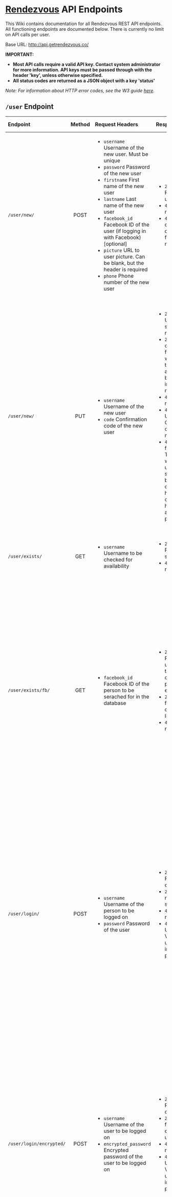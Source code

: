 # [Rendezvous](http://getrendezvous.co) API Endpoints

This Wiki contains documentation for all Rendezvous REST API endpoints. All functioning endpoints are documented below. There is currently no limit on API calls per user.

Base URL: http://api.getrendezvous.co/

**IMPORTANT:**
- **Most API calls require a valid API key. Contact system administrator for more information. API keys must be passed through with the header 'key', unless otherwise specified.**
- **All status codes are returned as a JSON object with a key 'status'**

*Note: For information about HTTP error codes, see the W3 guide [here](http://www.w3.org/Protocols/rfc2616/rfc2616-sec10.html).*

## ```/user``` Endpoint

|Endpoint|Method|Request Headers|Response Codes|Response Object Headers|Security|
|:-------|:----:|:--------------|:-------------|:--------------|:-------|
|```/user/new/```|POST|<ul><li>```username``` Username of the new user. Must be unique</li><li>```password``` Password of the new user</li><li>```firstname``` First name of the new user</li><li>```lastname``` Last name of the new user</li><li>```facebook_id``` Facebook ID of the user (if logging in with Facebook) [optional]<li>```picture``` URL to user picture. Can be blank, but the header is required</li><li>```phone``` Phone number of the new user</li></ul>|<ul><li>```200``` All OK. Returns new user object</li><li>```400``` Invalid request</li><li>```409``` Duplicates detected in conflicting fields. User not added</li></ul>|Response code ```200```|API key|
|```/user/new/```|PUT|<ul><li>```username``` Username of the new user</li><li>```code``` Confirmation code of the new user</li></ul>|<ul><li>```200``` All OK. User object sent as response</li><li>```204``` User object not found. This would occur if this step is attempted before initializing the new user</li><li>```400``` Invalid request</li><li>```401``` Unauthorized. Confirmation codes did not match</li><li>```409``` Duplicate fields found. This occurs when another user has signed up before the current user has completed his/her authentication process</li></ul>|<ul><li>```firstname``` First name of the user</li><li>```lastname``` Last name of the user</li><li>```facebook_id``` Facebook ID of the user (only appears if the user initially authenticated with Facebook)</li><li>```password``` Hashed password (for local authentication)</li><li>```username``` Username of the user</li><li>```phone``` Phone number of the user</li><li>```picture``` URL of the user picture</li><li>```friends``` Friend's user object of the current user</li><li>```current_status``` Current status of the user</li></ul>|API key|
|```/user/exists/```|GET|<ul><li>```username``` Username to be checked for availability</li></ul>|<ul><li>```200``` All OK. Request succcessful</li><li>```400``` Invalid request</li></ul>|<ul><li>```availability``` Boolean value. True if available, false if not</li></ul>|API key|
|```/user/exists/fb/```|GET|<ul><li>```facebook_id``` Facebook ID of the person to be serached for in the database</li></ul>|<ul><li>```200``` All OK. Returns the user object of the corresponding person (if it exists)</li><li>```204``` No user found for the corresponding ID</li><li>```400``` Invalid request</li></ul>|<ul><li>```firstname``` First name of the user</li><li>```lastname``` Last name of the user</li><li>```facebook_id``` Facebook ID of the user (only appears if they registered with it)<li>```password``` Hashed password (for local authentication)</li><li>```username``` Username of the user</li><li>```phone``` Phone number of the user</li><li>```picture``` URL of the user picture</li><li>```friends``` Friend's user object of the current user</li><li>```current_status``` Current status of the user</li></ul>|API key|
|```/user/login/```|POST|<ul><li>```username``` Username of the person to be logged on</li><li>```password``` Password of the user</li></ul>|<ul><li>```200``` All OK. Returns user object</li><li>```204``` Username not found on server</li><li>```400``` Invalid request</li><li>```401``` Unauthorized. Valid username, invalid password</li></ul>|<ul><li>```firstname``` First name of the user</li><li>```lastname``` Last name of the user</li><li>```facebook_id``` Facebook ID of the user (only appears if they registered with it)<li>```password``` Hashed password (for local authentication)</li><li>```username``` Username of the user</li><li>```phone``` Phone number of the user</li><li>```picture``` URL of the user picture</li><li>```friends``` Friend's user object of the current user</li><li>```current_status``` Current status of the user</li></ul>|API key|
|```/user/login/encrypted/```|POST|<ul><li>```username``` Username of the user to be logged on</li><li>```encrypted_password``` Encrypted password of the user to be logged on</li></ul>|<ul><li>```200``` All OK. Returns user object</li><li>```204``` No user found for the corresponding username</li><li>```400``` Invalid request</li><li>```401``` Unauthorized. Valid username, invalid password</li></ul>|<ul><li>```firstname``` First name of the user</li><li>```lastname``` Last name of the user</li><li>```facebook_id``` Facebook ID of the user (only appears if the user initially authenticated with Facebook)</li><li>```password``` Hashed password (for local authentication)</li><li>```username``` Username of the user</li><li>```phone``` Phone number of the user</li><li>```picture``` URL of the user picture</li><li>```friends``` Friend's user object of the current user</li><li>```current_status``` Current status of the user</li></ul>|API key|
|```/user/find_friends/```|POST|<ul><li>```number_list``` Array of phone numbers to be searched for in the database</li><li>```username``` Current username of the user (for validation)</ul>|<ul><li>```200``` All OK. Returns JSON array of user objects corresponding to list of phone numbers</li><li>```204``` No user found that corresponds to the username. This would only be because the user has not yet registered with the application</li><li>```400``` Invalid request</li><li>```500``` Internal server error. Contact developer if this occurs</li></ul>|<ul><li>```results``` Array of user objects</li><li>```first_name``` First name of the user</li><li>```last_name``` Last name of the user</li><li>```username``` Username of the user</li></ul>|API key|
|```/user/invite/```|POST|<ul><li>```username``` Username of the user making the request</li><li>```target_phone``` Target phone number of the person to be invited to the application</li></ul>|<ul><li>```200``` All OK. Request sent successfully</li><li>```204``` No user corresponding to the username found on the server</li><li>```400``` Invalid request</ul>|<ul><li>Response code ```200```</li></ul>|API key|

## ```/status``` Endpoint

|Endpoint|Method|Request Headers|Response Codes|Response Object Headers|Security|
|:-------|:----:|:--------------|:-------------|:--------------|:-------|
|```/status/new/```|POST|<ul><li>```username``` Username of the person whose status is to be set</li><li>```type``` Type of status (i.e. Movie, Chill etc.)</li><li>```location_lat``` Latitudinal location of the person at the time the post was made</li><li>```location_lon``` Longitudinal location of the person at the time the post was made</li><li>```expiration_time``` Expiration time of the post (OPTIONAL). If not set, this value falls back to the default. This must be sent in milliseconds</li></ul>|<ul><li>```200``` All OK. Returns status object with the following fields</li><li>```400``` Invalid request</li><li>```409``` Duplicates detected. The current status must either be deleted with a DELETE request, or updated with a PUT request. See other endpoints|<ul><li>```time``` Time the status object was created</li><li>```type``` Type of the status (i.e. Movie, chill etc.)</li><li>````location_lat``` Latitude of the user when the status was created</li><li>```location_lon``` Longitude of the user when the statuswas created</li><li>```expiration_time``` Expiration time of the status (JS date object)</li></ul>|API key|

## Commonn Workflows

### Adding a new user

Due to the nature of the two step verification process of adding a new user, two seperate requests must be made. The following steps must be followed:

- Send a POST request to the ```/user/new/``` endpoint with the required headers. This will then send a verification text message to the user.
- Prompt the user to enter the confirmation code sent via text, and send a PUT request to ```/user/new/``` with the required headers. This process will authenticate the confirmation code and add the new user to the database.

### Adding a new Status

- Send a POST request to the ```/status/new``` endpoint. This will then return a new status object, that can be displayed to the user. The server will automatically delete the status object if it is expired.